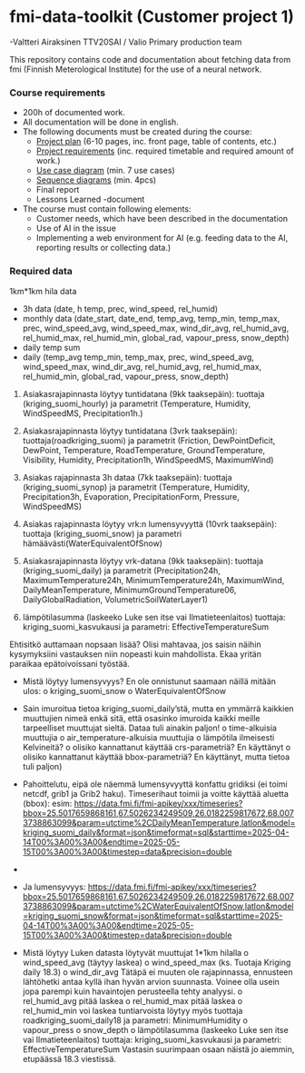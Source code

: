 # fmi-data-toolkit (Customer project 1)
-Valtteri Airaksinen TTV20SAI / Valio Primary production team 

This repository contains code and documentation about fetching data from fmi (Finnish Meterological Institute) for the use of a neural network.

### Course requirements
- 200h of documented work.
- All documentation will be done in english.
- The following documents must be created during the course:
    - [Project plan](documents/project-plan.pdf) (6-10 pages, inc. front page, table of contents, etc.)
    - [Project requirements](documents/project-requirements.pdf) (inc. required timetable and required amount of work.)
    - [Use case diagram](documents/usecase-diagram.pdf) (min. 7 use cases)
    - [Sequence diagrams](documents/sequence-diagrams.pdf) (min. 4pcs)
    - Final report
    - Lessons Learned -document
- The course must contain following elements:
    - Customer needs, which have been described in the documentation
    - Use of AI in the issue
    - Implementing a web environment for AI (e.g. feeding data to the AI, reporting results or collecting data.)

### Required data
1km*1km hila data
-   3h data (date, h temp, prec, wind_speed, rel_humid)
-   monthly data (date_start, date_end, temp_avg, temp_min, temp_max, prec, wind_speed_avg, wind_speed_max, wind_dir_avg, rel_humid_avg, rel_humid_max, rel_humid_min, global_rad, vapour_press, snow_depth)
-   daily temp sum
-   daily (temp_avg	temp_min, temp_max, prec, wind_speed_avg, wind_speed_max, wind_dir_avg, rel_humid_avg, rel_humid_max, rel_humid_min, global_rad, vapour_press, snow_depth)

1)	Asiakasrajapinnasta löytyy tuntidatana (9kk taaksepäin): tuottaja (kriging_suomi_hourly) ja parametrit (Temperature, Humidity, WindSpeedMS, Precipitation1h.) 

2)	Asiakasrajapinnasta löytyy tuntidatana (3vrk taaksepäin): tuottaja(roadkriging_suomi) ja parametrit (Friction, DewPointDeficit, DewPoint, Temperature, RoadTemperature, GroundTemperature, Visibility, Humidity, Precipitation1h, WindSpeedMS, MaximumWind)

3)	Asiakas rajapinnasta 3h dataa (7kk taaksepäin):  tuottaja (kriging_suomi_synop) ja parametrit (Temperature, Humidity, Precipitation3h, Evaporation, PrecipitationForm, Pressure, WindSpeedMS)

4)	Asiakas rajapinnasta löytyy vrk:n lumensyvyyttä (10vrk taaksepäin):  tuottaja (kriging_suomi_snow) ja parametri hämäävästi(WaterEquivalentOfSnow)

5)	Asiakasrajapinnasta löytyy vrk-datana (9kk taaksepäin): tuottaja (kriging_suomi_daily) ja parametrit (Precipitation24h, MaximumTemperature24h, MinimumTemperature24h, MaximumWind, DailyMeanTemperature, MinimumGroundTemperature06, DailyGlobalRadiation, VolumetricSoilWaterLayer1) 

6) lämpötilasumma (laskeeko Luke sen itse vai Ilmatieteenlaitos) tuottaja: kriging_suomi_kasvukausi ja parametri: EffectiveTemperatureSum

Ehtisitkö auttamaan nopsaan lisää? Olisi mahtavaa, jos saisin näihin kysymyksiini vastauksen niin nopeasti kuin mahdollista. Ekaa yritän paraikaa epätoivoissani työstää.
-	Mistä löytyy lumensyvyys? En ole onnistunut saamaan näillä mitään ulos:
o	kriging_suomi_snow
o	WaterEquivalentOfSnow

-	Sain imuroitua tietoa kriging_suomi_daily’stä, mutta en ymmärrä kaikkien muuttujien nimeä enkä sitä, että osasinko imuroida kaikki meille tarpeelliset muuttujat sieltä. Dataa tuli ainakin paljon! 
o	time-alkuisia muuttujia
o	air_temperature-alkuisia muuttujia
o	lämpötila ilmeisesti Kelvineitä?
o	olisiko kannattanut käyttää crs-parametriä? En käyttänyt
o	olisiko kannattanut käyttää bbox-parametriä? En käyttänyt, mutta tietoa tuli paljon)
-	Pahoittelutu, eipä ole näemmä lumensyvyyttä konfattu gridiksi (ei toimi netcdf, grib1 ja Grib2 haku). Timeserihaut toimii ja voitte käyttää aluetta (bbox): esim: https://data.fmi.fi/fmi-apikey/xxx/timeseries?bbox=25.5017659868161,67.5026234249509,26.0182259817672,68.0073738863099&param=utctime%2CDailyMeanTemperature,latlon&model=kriging_suomi_daily&format=json&timeformat=sql&starttime=2025-04-14T00%3A00%3A00&endtime=2025-05-15T00%3A00%3A00&timestep=data&precision=double 
-	
-	Ja lumensyvyys: https://data.fmi.fi/fmi-apikey/xxx/timeseries?bbox=25.5017659868161,67.5026234249509,26.0182259817672,68.0073738863099&param=utctime%2CWaterEquivalentOfSnow,latlon&model=kriging_suomi_snow&format=json&timeformat=sql&starttime=2025-04-14T00%3A00%3A00&endtime=2025-05-15T00%3A00%3A00&timestep=data&precision=double


-	Mistä löytyy Luken datasta löytyvät muuttujat 1*1km hilalla 
o	wind_speed_avg (täytyy laskea)
o	wind_speed_max (ks. Tuotaja Kriging daily 18.3)
o	wind_dir_avg Tätäpä ei muuten ole rajapinnassa, ennusteen lähtöhetki antaa kyllä ihan hyvän arvion suunnasta. Voinee olla usein jopa parempi kuin havaintojen perusteella tehty analyysi. 
o	rel_humid_avg pitää laskea
o	rel_humid_max pitää laskea
o	rel_humid_min voi laskea tuntiarvoista löytyy myös tuottaja roadkriging_suomi_daily18 ja parametri: MinimumHumidity
o	vapour_press
o	snow_depth
o	lämpötilasumma (laskeeko Luke sen itse vai Ilmatieteenlaitos) tuottaja: kriging_suomi_kasvukausi ja parametri: EffectiveTemperatureSum
Vastasin suurimpaan osaan näistä jo aiemmin, etupäässä 18.3 viestissä. 
